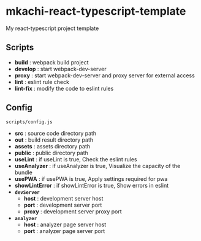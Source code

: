 # mkachi-react-typescript-template
My react-typescript project template

## Scripts

* **build** : webpack build project
* **develop** : start webpack-dev-server
* **proxy** : start webpack-dev-server and proxy server for external access
* **lint** : eslint rule check
* **lint-fix** : modify the code to eslint rules

## Config

`scripts/config.js`

* **src** : source code directory path
* **out** : build result directory path
* **assets** : assets directory path
* **public** : public directory path
* **useLint** : if useLint is true, Check the eslint rules
* **useAnalyzer** : if useAnalyzer is true, Visualize the capacity of the bundle
* **usePWA** : if usePWA is true, Apply settings required for pwa
* **showLintError** : if showLintError is true, Show errors in eslint
* **`devServer`**
  * **host** : development server host
  * **port** : development server port
  * **proxy** : development server proxy port
* **`analyzer`**
  * **host** : analyzer page server host
  * **port** : analyzer page server port